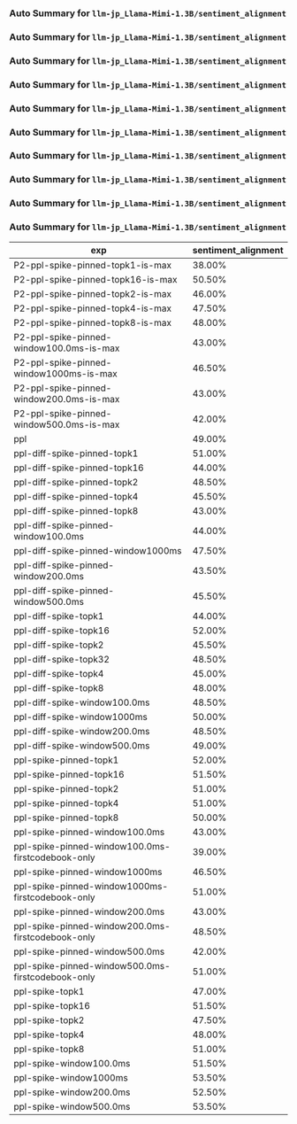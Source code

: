### Auto Summary for `llm-jp_Llama-Mimi-1.3B/sentiment_alignment`

### Auto Summary for `llm-jp_Llama-Mimi-1.3B/sentiment_alignment`

### Auto Summary for `llm-jp_Llama-Mimi-1.3B/sentiment_alignment`

### Auto Summary for `llm-jp_Llama-Mimi-1.3B/sentiment_alignment`

### Auto Summary for `llm-jp_Llama-Mimi-1.3B/sentiment_alignment`

### Auto Summary for `llm-jp_Llama-Mimi-1.3B/sentiment_alignment`

### Auto Summary for `llm-jp_Llama-Mimi-1.3B/sentiment_alignment`

### Auto Summary for `llm-jp_Llama-Mimi-1.3B/sentiment_alignment`

### Auto Summary for `llm-jp_Llama-Mimi-1.3B/sentiment_alignment`

### Auto Summary for `llm-jp_Llama-Mimi-1.3B/sentiment_alignment`

<!-- AUTO-GEN: SPLIT TABLE -->
| exp | sentiment_alignment |
| --- | --- |
| P2-ppl-spike-pinned-topk1-is-max | 38.00% |
| P2-ppl-spike-pinned-topk16-is-max | 50.50% |
| P2-ppl-spike-pinned-topk2-is-max | 46.00% |
| P2-ppl-spike-pinned-topk4-is-max | 47.50% |
| P2-ppl-spike-pinned-topk8-is-max | 48.00% |
| P2-ppl-spike-pinned-window100.0ms-is-max | 43.00% |
| P2-ppl-spike-pinned-window1000ms-is-max | 46.50% |
| P2-ppl-spike-pinned-window200.0ms-is-max | 43.00% |
| P2-ppl-spike-pinned-window500.0ms-is-max | 42.00% |
| ppl | 49.00% |
| ppl-diff-spike-pinned-topk1 | 51.00% |
| ppl-diff-spike-pinned-topk16 | 44.00% |
| ppl-diff-spike-pinned-topk2 | 48.50% |
| ppl-diff-spike-pinned-topk4 | 45.50% |
| ppl-diff-spike-pinned-topk8 | 43.00% |
| ppl-diff-spike-pinned-window100.0ms | 44.00% |
| ppl-diff-spike-pinned-window1000ms | 47.50% |
| ppl-diff-spike-pinned-window200.0ms | 43.50% |
| ppl-diff-spike-pinned-window500.0ms | 45.50% |
| ppl-diff-spike-topk1 | 44.00% |
| ppl-diff-spike-topk16 | 52.00% |
| ppl-diff-spike-topk2 | 45.50% |
| ppl-diff-spike-topk32 | 48.50% |
| ppl-diff-spike-topk4 | 45.00% |
| ppl-diff-spike-topk8 | 48.00% |
| ppl-diff-spike-window100.0ms | 48.50% |
| ppl-diff-spike-window1000ms | 50.00% |
| ppl-diff-spike-window200.0ms | 48.50% |
| ppl-diff-spike-window500.0ms | 49.00% |
| ppl-spike-pinned-topk1 | 52.00% |
| ppl-spike-pinned-topk16 | 51.50% |
| ppl-spike-pinned-topk2 | 51.00% |
| ppl-spike-pinned-topk4 | 51.00% |
| ppl-spike-pinned-topk8 | 50.00% |
| ppl-spike-pinned-window100.0ms | 43.00% |
| ppl-spike-pinned-window100.0ms-firstcodebook-only | 39.00% |
| ppl-spike-pinned-window1000ms | 46.50% |
| ppl-spike-pinned-window1000ms-firstcodebook-only | 51.00% |
| ppl-spike-pinned-window200.0ms | 43.00% |
| ppl-spike-pinned-window200.0ms-firstcodebook-only | 48.50% |
| ppl-spike-pinned-window500.0ms | 42.00% |
| ppl-spike-pinned-window500.0ms-firstcodebook-only | 51.00% |
| ppl-spike-topk1 | 47.00% |
| ppl-spike-topk16 | 51.50% |
| ppl-spike-topk2 | 47.50% |
| ppl-spike-topk4 | 48.00% |
| ppl-spike-topk8 | 51.00% |
| ppl-spike-window100.0ms | 51.50% |
| ppl-spike-window1000ms | 53.50% |
| ppl-spike-window200.0ms | 52.50% |
| ppl-spike-window500.0ms | 53.50% |
<!-- AUTO-GEN: SPLIT TABLE -->
